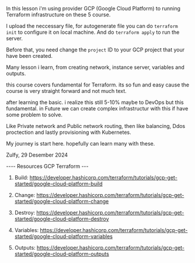 In this lesson i'm using provider GCP (Google Cloud Platform) to running Terraform infrastructure on these 5 course. 

I upload the neccessary file, for autogenerate file you can do ```terraform init``` to configure it on local machine. And do ```terraform apply``` to run the server.

Before that, you need change the ```project``` ID to your GCP project that your have been created.

Many lesson i learn, from creating network, instance server, variables and outputs.

this course covers fundamental for Terraform. its so fun and easy cause the course is very straight forward and not much text. 

after learning the basic. i realize this still 5-10% maybe to DevOps but this fundamental. in Future we can create complex infrastructur with this if have some problem to solve. 

Like Private network and Public network routing, then like balancing, Ddos proctection and lastly provisioning with Kubernetes. 

My journey is start here. hopefully can learn many with these.


Zulfy, 29 Desember 2024



---- Resources GCP Terraform --- 
1. Build: https://developer.hashicorp.com/terraform/tutorials/gcp-get-started/google-cloud-platform-build

2. Change: https://developer.hashicorp.com/terraform/tutorials/gcp-get-started/google-cloud-platform-change

3. Destroy: https://developer.hashicorp.com/terraform/tutorials/gcp-get-started/google-cloud-platform-destroy

4. Variables: https://developer.hashicorp.com/terraform/tutorials/gcp-get-started/google-cloud-platform-variables

5. Outputs: https://developer.hashicorp.com/terraform/tutorials/gcp-get-started/google-cloud-platform-outputs

